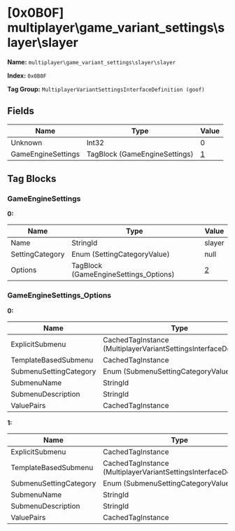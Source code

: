 # [0x0B0F] multiplayer\game_variant_settings\slayer\slayer

**Name:** ```multiplayer\game_variant_settings\slayer\slayer```

**Index:** ```0x0B0F```

**Tag Group:** ```MultiplayerVariantSettingsInterfaceDefinition (goof)```

## Fields

Name	| Type	| Value
---	|---	|---	|
Unknown	|Int32	|0
GameEngineSettings	|TagBlock (GameEngineSettings)	|[1](#gameenginesettings)


## Tag Blocks

### GameEngineSettings

**0:**

Name	| Type	| Value
---	|---	|---	|
Name	|StringId	|slayer
SettingCategory	|Enum (SettingCategoryValue)	|null
Options	|TagBlock (GameEngineSettings_Options)	|[2](#gameenginesettings_options)


### GameEngineSettings_Options

**0:**

Name	| Type	| Value
---	|---	|---	|
ExplicitSubmenu	|CachedTagInstance (MultiplayerVariantSettingsInterfaceDefinition)	|[[0x0B2C] multiplayer\game_variant_settings\slayer\slayer_advanced_scoring](../MultiplayerVariantSettingsInterfaceDefinition/0B2C.md)
TemplateBasedSubmenu	|CachedTagInstance	|null
SubmenuSettingCategory	|Enum (SubmenuSettingCategoryValue)	|null
SubmenuName	|StringId	|slayer_advanced_scoring
SubmenuDescription	|StringId	|slayer_advanced_scoring_desc
ValuePairs	|CachedTagInstance	|null


**1:**

Name	| Type	| Value
---	|---	|---	|
ExplicitSubmenu	|CachedTagInstance	|null
TemplateBasedSubmenu	|CachedTagInstance (MultiplayerVariantSettingsInterfaceDefinition)	|[[0x0B15] multiplayer\game_variant_settings\player_traits_template\player_traits_template](../MultiplayerVariantSettingsInterfaceDefinition/0B15.md)
SubmenuSettingCategory	|Enum (SubmenuSettingCategoryValue)	|null
SubmenuName	|StringId	|slayer_advanced_leader_traits
SubmenuDescription	|StringId	|slayer_advanced_leader_traits_desc
ValuePairs	|CachedTagInstance	|null


